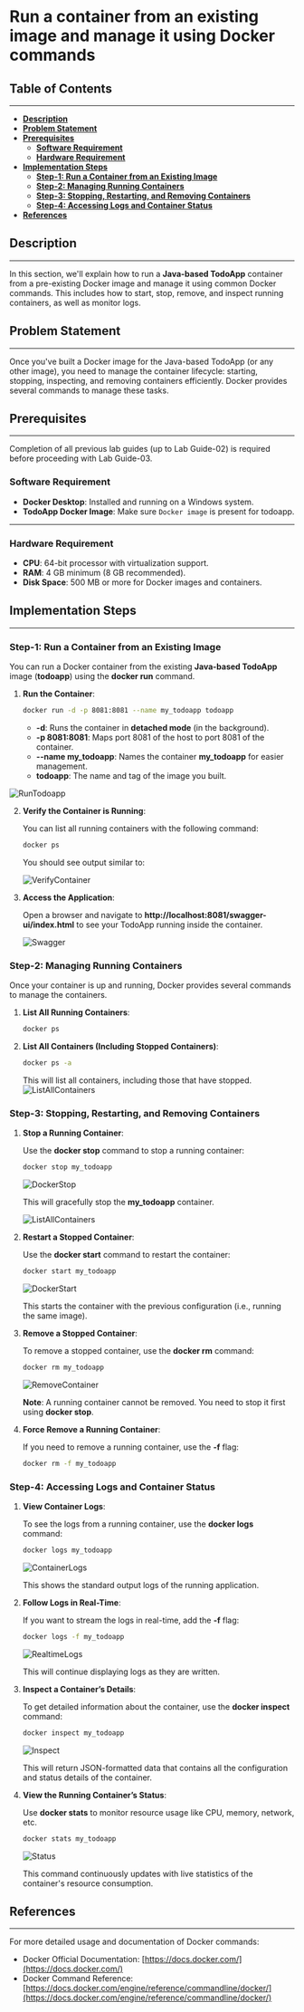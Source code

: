 # **Run a container from an existing image and manage it using Docker commands**

## **Table of Contents**

---

* [**Description**](#description)
* [**Problem Statement**](#problem-statement)
* [**Prerequisites**](#prerequisites)
  - [**Software Requirement**](#software-requirement)
  - [**Hardware Requirement**](#hardware-requirement)
* [**Implementation Steps**](#implementation-steps)
  - [**Step-1: Run a Container from an Existing Image**](#step-1-run-a-container-from-an-existing-image)  
   - [**Step-2: Managing Running Containers**](#step-2-managing-running-containers)  
   - [**Step-3: Stopping, Restarting, and Removing Containers**](#step-3-stopping-restarting-and-removing-containers)  
   - [**Step-4: Accessing Logs and Container Status**](#step-4-accessing-logs-and-container-status)  
* [**References**](#references)

## **Description**

---
In this section, we'll explain how to run a **Java-based TodoApp** container from a pre-existing Docker image and manage it using common Docker commands. This includes how to start, stop, remove, and inspect running containers, as well as monitor logs.


## **Problem Statement**
---

Once you've built a Docker image for the Java-based TodoApp (or any other image), you need to manage the container lifecycle: starting, stopping, inspecting, and removing containers efficiently. Docker provides several commands to manage these tasks.

## **Prerequisites**
---
Completion of all previous lab guides (up to Lab Guide-02) is required before proceeding with Lab Guide-03.
### **Software Requirement**

- **Docker Desktop**: Installed and running on a Windows system.
- **TodoApp Docker Image**: Make sure `Docker image` is present for todoapp.
---

### **Hardware Requirement**

- **CPU**: 64-bit processor with virtualization support.
- **RAM**: 4 GB minimum (8 GB recommended).
- **Disk Space**: 500 MB or more for Docker images and containers.

## **Implementation Steps**
---
### **Step-1: Run a Container from an Existing Image**

You can run a Docker container from the existing **Java-based TodoApp** image (**todoapp**) using the **docker run** command.

1. **Run the Container**:

   ```bash
   docker run -d -p 8081:8081 --name my_todoapp todoapp
   ```

   - **-d**: Runs the container in **detached mode** (in the background).
   - **-p 8081:8081**: Maps port 8081 of the host to port 8081 of the container.
   - **--name my_todoapp**: Names the container **my_todoapp** for easier management.
   - **todoapp**: The name and tag of the image you built.
  
  ![RunTodoapp](Images/Run%20todoapp.png)


2. **Verify the Container is Running**:

   You can list all running containers with the following command:

   ```bash
   docker ps
   ```
   You should see output similar to:

   ![VerifyContainer](Images/Verify%20Container.png)

3. **Access the Application**:

   Open a browser and navigate to **http://localhost:8081/swagger-ui/index.html** to see your TodoApp running inside the container.

   ![Swagger](Images/Swagger.png)

### **Step-2: Managing Running Containers**

Once your container is up and running, Docker provides several commands to manage the containers.

1. **List All Running Containers**:

   ```bash
   docker ps
   ```

2. **List All Containers (Including Stopped Containers)**:

   ```bash
   docker ps -a
   ```

   This will list all containers, including those that have stopped.
   ![ListAllContainers](Images/List%20all%20containers.png)

### **Step-3: Stopping, Restarting, and Removing Containers**

1. **Stop a Running Container**:

   Use the **docker stop** command to stop a running container:

   ```bash
   docker stop my_todoapp
   ```

   ![DockerStop](Images/Docker%20stop.png)

   This will gracefully stop the **my_todoapp** container.

   ![ListAllContainers](Images/List%20all%20containers.png)

2. **Restart a Stopped Container**:

   Use the **docker start** command to restart the container:

   ```bash
   docker start my_todoapp
   ```

   ![DockerStart](Images/Docker%20start.png)

   This starts the container with the previous configuration (i.e., running the same image).

3. **Remove a Stopped Container**:

   To remove a stopped container, use the **docker rm** command:

   ```bash
   docker rm my_todoapp
   ```

   ![RemoveContainer](Images/Remove%20container.png)

   **Note**: A running container cannot be removed. You need to stop it first using **docker stop**.

4. **Force Remove a Running Container**:

   If you need to remove a running container, use the **-f** flag:

   ```bash
   docker rm -f my_todoapp
   ```

### **Step-4: Accessing Logs and Container Status**

1. **View Container Logs**:

   To see the logs from a running container, use the **docker logs** command:

   ```bash
   docker logs my_todoapp
   ```

   ![ContainerLogs](Images/Container%20Logs.png)

   This shows the standard output logs of the running application.

2. **Follow Logs in Real-Time**:

   If you want to stream the logs in real-time, add the **-f** flag:

   ```bash
   docker logs -f my_todoapp
   ```

   ![RealtimeLogs](Images/Realtime%20Logs.png)

   This will continue displaying logs as they are written.

3. **Inspect a Container’s Details**:

   To get detailed information about the container, use the **docker inspect** command:

   ```bash
   docker inspect my_todoapp
   ```

   ![Inspect](Images/Inspect.png)

   This will return JSON-formatted data that contains all the configuration and status details of the container.

4. **View the Running Container’s Status**:

   Use **docker stats** to monitor resource usage like CPU, memory, network, etc.

   ```bash
   docker stats my_todoapp
   ```

   ![Status](Images/Status.png)

   This command continuously updates with live statistics of the container's resource consumption.


## **References**
---

For more detailed usage and documentation of Docker commands:

- Docker Official Documentation: [https://docs.docker.com/](https://docs.docker.com/)
- Docker Command Reference: [https://docs.docker.com/engine/reference/commandline/docker/](https://docs.docker.com/engine/reference/commandline/docker/)
